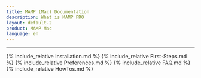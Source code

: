 ```yaml
---
title: MAMP (Mac) Documentation
description: What is MAMP PRO
layout: default-2
product: MAMP Mac
language: en
---
```

---
{% include_relative Installation.md %}
{% include_relative First-Steps.md %}
{% include_relative Preferences.md %}
{% include_relative FAQ.md %}
{% include_relative HowTos.md %}
